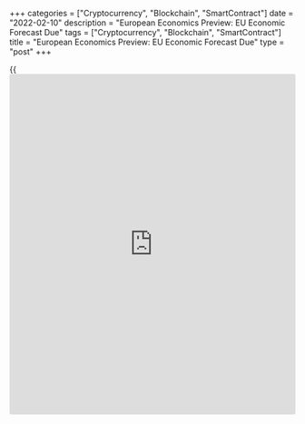 +++
categories = ["Cryptocurrency", "Blockchain", "SmartContract"]
date = "2022-02-10"
description = "European Economics Preview: EU Economic Forecast Due"
tags = ["Cryptocurrency", "Blockchain", "SmartContract"]
title = "European Economics Preview: EU Economic Forecast Due"
type = "post"
+++

{{<iframe id="large-banner" src="https://www.bounty.group/#slide=18.0" width="100%" height="600" scrolling="no" style="border: 0px solid rgb(216, 221, 230); border-radius: 3px;">}}

Economic forecast from the European Union is due on Thursday, headlining
a light day for the European economic [news](https://www.letsplayfx.com/blog/forex-news-website/).

At 1.00 am ET, Statistics Finland is scheduled to issue industrial
output for December. Production had increased 5.4 percent annually in
November.

At 2.00 am ET, Statistics Norway releases consumer and producer prices
for January. Inflation is forecast to ease to 4.2 percent from 5.3
percent in December.

In the meantime, unemployment data is due from Turkey.

At 3.30 am ET, Sweden's central bank announces its interest rate
decision. The bank is expected to keep its key rate at zero percent.

At 5.00 am ET, the European Commission publishes economic forecasts for
the region.

Also, December industrial production data is due from Greece.

For comments and feedback [contact](https://www.playgroundfx.com/contact/): editorial@rtt[news](https://www.letsplayfx.com/blog/forex-news-website/).com

[Economic News][1]

 **What parts of the world are seeing the best (and worst) economic
performances lately? Click[here][2] to check out our [Econ Scorecard][2]
and find out! See up-to-the-moment [ranking](https://www.playgroundfx.com/blog/crypto-exchange-ranking/)s for the best and worst
performers in [GDP][3], [unemployment rate][4], [inflation][5] and much
more.**

   1. www.rtt[news](https://www.letsplayfx.com/blog/forex-news-website/).com/Content/EconomicNews.aspx
   2. www.rtt[news](https://www.letsplayfx.com/blog/forex-news-website/).com/economic-scorecard/world-rank/industrial-production/highest-performance.aspx
   3. www.rtt[news](https://www.letsplayfx.com/blog/forex-news-website/).com/economic-scorecard/world-rank/GDP/highest-performance.aspx
   4. www.rtt[news](https://www.letsplayfx.com/blog/forex-news-website/).com/economic-scorecard/world-rank/unemployment-rate/lowest-performance.aspx
   5. www.rtt[news](https://www.letsplayfx.com/blog/forex-news-website/).com/economic-scorecard/world-rank/CPI/highest-performance.aspx
